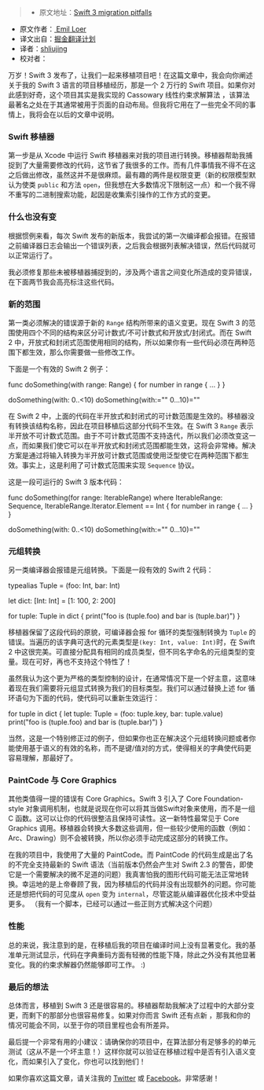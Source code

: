 > * 原文地址：[Swift 3 migration pitfalls](http://codelle.com/blog/2016/9/swift-3-migration-pitfalls/)
* 原文作者：[ Emil Loer](http://codelle.com/contact/)
* 译文出自：[掘金翻译计划](https://github.com/xitu/gold-miner)
* 译者：[shliujing](https://github.com/shliujing) 
* 校对者：

[](http://codelle.com/blog/2016/9/swift-3-migration-pitfalls/)

万岁！Swift 3 发布了，让我们一起来移植项目吧！在这篇文章中，我会向你阐述关于我的 Swift 3 语言的项目移植经历，那是一个 2 万行的 Swift 项目。如果你对此感到好奇，这个项目其实是我实现的 Cassowary 线性约束求解算法 ，该算法最著名之处在于其通常被用于页面的自动布局。但我将它用在了一些完全不同的事情上，我将会在以后的文章中说明。

### Swift 移植器

第一步是从 Xcode 中运行 Swift 移植器来对我的项目进行转换。移植器帮助我捕捉到了大量需要修改的代码，这节省了我很多的工作。而有几件事情我不得不在这之后做出修改，虽然这并不是很麻烦。最有趣的两件是权限变更（新的权限模型默认为使类 `public` 和方法 `open`，但我想在大多数情况下限制这一点）和一个我不得不重写的二进制搜索功能，起因是收集索引操作的工作方式的变更。

### 什么也没有变

根据惯例来看，每次 Swift 发布的新版本，我尝试的第一次编译都会报错。在报错之前编译器日志会输出一个错误列表，之后我会根据列表解决错误，然后代码就可以正常运行了。

我必须修复那些未被移植器捕捉到的，涉及两个语言之间变化所造成的变异错误，在下面两节我会高亮标注这些代码。

### 新的范围

第一类必须解决的错误源于新的 `Range` 结构所带来的语义变更。现在 Swift 3 的范围使用四个不同的结构来区分可计数式/不可计数式和开放式/封闭式。而在 Swift 2 中，开放式和封闭式范围使用相同的结构，所以如果你有一些代码必须在两种范围下都生效，那么你需要做一些修改工作。

下面是一个有效的 Swift 2 例子：


func doSomething(with range: Range) {
for number in range {
...
}
}

doSomething(with: 0..<10) 
doSomething(with:="" 0...10)="" 


在 Swift 2 中，上面的代码在半开放式和封闭式的可计数范围是生效的。移植器没有转换该结构名称，因此在项目移植后这部分代码不生效。在 Swift 3 `Range` 表示半开放不可计数式范围。由于不可计数式范围不支持迭代，所以我们必须改变这一点，而如果我们使它可以在半开放式和封闭式范围都能生效，这将会非常棒。解决方案是通过将输入转换为半开放可计数式范围或使用泛型使它在两种范围下都生效。事实上，这是利用了可计数式范围来实现 `Sequence` 协议。

这是一段可运行的 Swift 3 版本代码：


func doSomething(for range: IterableRange) 
where IterableRange: Sequence, IterableRange.Iterator.Element == Int {
for number in range {
...
}
}

doSomething(with: 0..<10) 
doSomething(with:="" 0...10)="" 


### 元组转换

另一类编译器会报错是元组转换。下面是一段有效的 Swift 2 代码：


typealias Tuple = (foo: Int, bar: Int)

let dict: [Int: Int] = [1: 100, 2: 200]

for tuple: Tuple in dict {
print("foo is \(tuple.foo) and bar is \(tuple.bar)")
}


移植器保留了这段代码的原貌，可编译器会报 for 循环的类型强制转换为 `Tuple` 的错误。当遍历的该字典可迭代的元素类型是`(key: Int, value: Int)`时，在 Swift 2 中这很完美。可直接分配具有相同的成员类型，但不同名字命名的元组类型的变量。现在可好，再也不支持这个特性了！

虽然我认为这个更为严格的类型控制的设计，在通常情况下是一个好主意，这意味着现在我们需要将元组显式转换为我们的目标类型。我们可以通过替换上述 for 循环语句为下面的代码，使代码可以重新生效运行：


for tuple in dict {
let tuple: Tuple = (foo: tuple.key, bar: tuple.value)
print("foo is \(tuple.foo) and bar is \(tuple.bar)")
}


当然，这是一个特别修正过的例子，但如果你也正在解决这个元组转换问题或者你能使用基于语义的有效的名称，而不是键/值对的方式，使得相关的字典使代码更容易理解，那最好了。

### PaintCode 与 Core Graphics

其他类值得一提的错误有 Core Graphics。Swift 3 引入了 Core Foundation-style 对象调用机制，也就是说现在你可以将其当做Swift对象来使用，而不是一组 C 函数。这可以让你的代码很整洁且保持可读性。这一新特性最常见于 Core Graphics 调用。移植器会转换大多数这些调用，但一些较少使用的函数（例如：Arc、Drawing）则不会被转换，所以你必须手动完成这部分的转换工作。

在我的项目中，我使用了大量的 PaintCode。而 PaintCode 的代码生成是出了名的不完全支持最新的 Swift 语法（当前版本仍然会产生对 Swift 2.3 的警告，即使它是一个需要解决的微不足道的问题）我真害怕我的图形代码可能无法正常地转换。幸运地的是上帝眷顾了我，因为移植后的代码并没有出现额外的问题。你可能还是想把代码的可见度从 `open` 变为 `internal`，尽管这能从编译器优化技术中受益更多。 （我有一个脚本，已经可以通过一些正则方式解决这个问题）

### 性能

总的来说，我注意到的是，在移植后我的项目在编译时间上没有显著变化。我的基准单元测试显示，代码在字典重码方面有轻微的性能下降，除此之外没有其他显著变化。我的约束求解器仍然能够即可工作。 :)

### 最后的想法

总体而言，移植到 Swift 3 还是很容易的。移植器帮助我解决了过程中的大部分变更，而剩下的那部分也很容易修复。如果对你而言 Swift 还有点新 ，那我和你的情况可能会不同，以至于你的项目里程也会有所差异。

最后提一个非常有用的小建议：请确保你的项目中，在算法部分有足够多的的单元测试（这从不是一个坏主意！）这样你就可以验证在移植过程中是否有引入语义变化，而如果引入了变化，你也可以找到他们！

如果你喜欢这篇文章，请关注我的 [Twitter](https://twitter.com/codelleapps) 或 [Facebook](https://facebook.com/codelle.apps)。非常感谢！